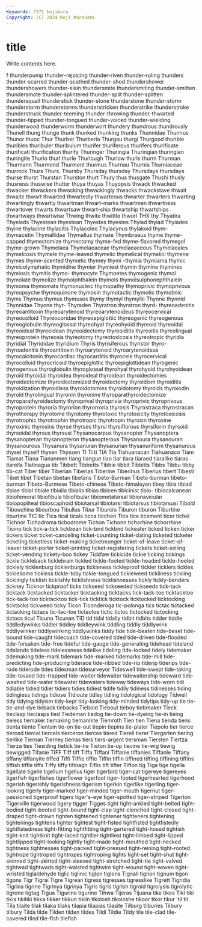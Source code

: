 ```yaml
---
Keywords: 7371 kojimura
Copyright: (C) 2024 Koji Murakami
---
```


# title

Write contents here.



f
thunderpump thunder-rejoicing thunder-riven thunder-ruling thunders thunder-scarred thunder-scathed thunder-shod thundershower thundershowers
thunder-slain thundersmite thundersmiting thunder-smitten thundersmote thunder-splintered thunder-split thunder-splitten thundersquall thunderstick
thunder-stone thunderstone thunder-storm thunderstorm thunderstorms thunderstricken thunderstrike thunderstroke thunderstruck thunder-teeming
thunder-throwing thunder-thwarted thunder-tipped thunder-tongued thunder-voiced thunder-wielding thunderwood thunderworm thunderwort thundery
thundrous thundrously Thunell thung thunge thunk thunked thunking thunks Thunnidae
Thunnus Thunor thuoc Thur Thurber Thurberia Thurgau thurgi Thurgood thurible
thuribles thuribuler thuribulum thurifer thuriferous thurifers thurificate thurificati thurification thurify
Thuringer Thuringia Thuringian thuringian thuringite Thurio thurl thurle Thurlough Thurlow
thurls thurm Thurman Thurmann Thurmond Thurmont thurmus Thurnau Thurnia Thurniaceae
thurrock Thurs Thurs. Thursby Thursday thursday Thursdays thursdays thurse thurst
Thurstan Thurston thurt Thury thus thusgate Thushi thusly thusness thuswise
thutter thuya thuyas Thuyopsis thwack thwacked thwacker thwackers thwacking thwackingly
thwacks thwackstave thwait thwaite thwart thwarted thwartedly thwarteous thwarter thwarters
thwarting thwartingly thwartly thwartman thwart-marks thwartmen thwartness thwartover thwarts thwartsaw
thwart-ship thwartship thwartships thwartways thwartwise Thwing thwite thwittle thworl THX
thy Thyatira Thyeiads Thyestean thyestean Thyestes thyestes Thyiad thyiad Thyiades
thyine thylacine thylacitis Thylacoleo Thylacynus thylakoid thym- thymacetin Thymallidae Thymallus
thymate Thymbraeus thyme thyme-capped thymectomize thymectomy thyme-fed thyme-flavored thymegol thyme-grown
Thymelaea Thymelaeaceae thymelaeaceous Thymelaeales thymelcosis thymele thyme-leaved thymelic thymelical thymelici
thymene thymes thyme-scented thymetic thymey thymi -thymia thymiama thymic thymicolymphatic
thymidine thymier thymiest thymin thymine thymines thymiosis thymitis thymo- thymocyte
Thymoetes thymogenic thymol thymolate thymolize thymolphthalein thymols thymolsulphonephthalein thymoma thymomata
thymonucleic thymopathy thymoprivic thymoprivous thymopsyche thymoquinone thymosin thymotactic thymotic thymotinic
thyms Thymus thymus thymuses thymy thymyl thymylic Thynne thynnid Thynnidae
Thyone thyr- Thyraden Thyratron thyratron thyrd- thyreoadenitis thyreoantitoxin thyreoarytenoid thyreoarytenoideus
thyreocervical thyreocolloid Thyreocoridae thyreoepiglottic thyreogenic thyreogenous thyreoglobulin thyreoglossal thyreohyal thyreohyoid
thyreoid thyreoidal thyreoideal thyreoidean thyreoidectomy thyreoiditis thyreoitis thyreolingual thyreoprotein thyreosis
thyreotomy thyreotoxicosis thyreotropic thyridia thyridial Thyrididae thyridium Thyris thyrisiferous thyristor
thyro- thyroadenitis thyroantitoxin thyroarytenoid thyroarytenoideus thyrocalcitonin thyrocardiac thyrocarditis thyrocele thyrocervical
thyrocolloid thyrocricoid thyroepiglottic thyroepiglottidean thyrogenic thyrogenous thyroglobulin thyroglossal thyrohyal thyrohyoid
thyrohyoidean thyroid thyroidal thyroidea thyroideal thyroidean thyroidectomies thyroidectomize thyroidectomized thyroidectomy
thyroidism thyroiditis thyroidization thyroidless thyroidotomies thyroidotomy thyroids thyroiodin thyrold thyrolingual
thyronin thyronine thyroparathyroidectomize thyroparathyroidectomy thyroprival thyroprivia thyroprivic thyroprivous thyroprotein thyroria
thyrorion thyrorroria thyrosis Thyrostraca thyrostracan thyrotherapy thyrotome thyrotomy thyrotoxic thyrotoxicity
thyrotoxicosis thyrotrophic thyrotrophin thyrotropic thyrotropin thyroxin thyroxine thyroxinic thyroxins thyrse
thyrses thyrsi thyrsiflorous thyrsiform thyrsoid thyrsoidal thyrsus thyrsusi Thysanocarpus thysanopter
Thysanoptera thysanopteran thysanopteron thysanopterous Thysanoura thysanouran thysanourous Thysanura thysanuran thysanurian
thysanuriform thysanurous thysel thyself thysen Thyssen TI Ti ti TIA
Tia Tiahuanacan Tiahuanaco Tiam Tiamat Tiana Tiananmen tiang tiangue tiao
tiar tiara tiaraed tiaralike tiaras tiarella Tiatinagua tib Tibbett Tibbetts
Tibbie tibbit Tibbitts Tibbs Tibbu tibby tib-cat Tiber tiber Tiberian
Tiberias Tiberine Tiberinus Tiberius tibert Tibesti Tibet tibet Tibetan tibetan
tibetans Tibeto-Burman Tibeto-burman tibeto-burman Tibeto-Burmese Tibeto-chinese Tibeto-himalayan tibey tibia tibiad
tibiae tibial tibiale tibialia tibialis tibias tibicen tibicinist tibio- tibiocalcanean
tibiofemoral tibiofibula tibiofibular tibiometatarsal tibionavicular tibiopopliteal tibioscaphoid tibiotarsal tibiotarsi tibiotarsus
tibiotarsusi Tibold Tibouchina tibourbou Tibullus Tibur Tiburcio Tiburon tiburon Tiburtine
tiburtine TIC tic Tica tical ticals ticca ticchen Tice tice
ticement ticer tichel Tichnor Tichodroma tichodrome Tichon Tichonn tichorhine tichorrhine
Ticino tick tick-a-tick tickbean tick-bird tickbird tickeater ticked ticken ticker
tickers ticket ticket-canceling ticket-counting ticket-dating ticketed ticketer ticketing ticketless ticket-making
ticketmonger ticket-of-leave ticket-of-leaver ticket-porter ticket-printing ticket-registering tickets ticket-selling ticket-vending tickety-boo
tickey Tickfaw tickicide tickie ticking tickings tickle tickleback ticklebrain tickled
tickle-footed tickle-headed tickle-heeled ticklely ticklenburg ticklenburgs tickleness tickleproof tickler ticklers
tickles ticklesome tickless tickle-toby tickle-tongued tickleweed tickliness tickling ticklingly ticklish
ticklishly ticklishness ticklishnesses tickly tickly-benders tickney Ticknor tickproof ticks tickseed
tickseeded tickseeds tick-tack ticktack ticktacked ticktacker ticktacking ticktacks tick-tack-toe ticktacktoe
tick-tack-too ticktacktoo tick-tick ticktick ticktock ticktocked ticktocking ticktocks tickweed ticky
Ticon Ticonderoga tic-polonga tics tictac tictacked tictacking tictacs tic-tac-toe tictactoe
tictic tictoc tictocked tictocking tictocs ticul Ticuna Ticunan TID tid
tidal tidally tidbit tidbits tidder tiddle tiddledywinks tiddler tiddley tiddleywink
tiddling tiddly tiddlywink tiddlywinker tiddlywinking tiddlywinks tiddy tide tide-beaten tide-beset
tide-bound tide-caught tidecoach tide-covered tided tide-driven tide-flooded tide-forsaken tide-free tideful
tide-gauge tide-generating tidehead tideland tidelands tideless tidelessness tidelike tideling tide-locked
tidely tidemaker tidemaking tide-mark tidemark tide-marked tidemarks tide-mill tide-predicting tide-producing
tiderace tide-ribbed tide-rip tiderip tiderips tide-rode tiderode tides tidesman tidesurveyor
Tideswell tide-swept tide-taking tide-tossed tide-trapped tide-waiter tidewaiter tidewaitership tideward tide-washed
tide-water tidewater tidewaters tideway tideways tide-worn tidi tidiable tidied tidier
tidiers tidies tidiest tidife tidily tidiness tidinesses tiding tidingless tidings
tidiose Tidioute tidley tidling tidological tidology Tidwell tidy tidying tidyism
tidy-kept tidy-looking tidy-minded tidytips tidy-up tie tie- tie-and-dye tieback tiebacks
Tiebold Tiebout tieboy tiebreaker Tieck tieclasp tieclasps tied Tiedeman tiedog
tie-down tie-dyeing tie-in tieing tieless tiemaker tiemaking tiemannite Tiemroth Tien
tien Tiena tienda tiens tienta tiento Tientsin tie-on tie-out tiepin
tiepins tie-plater Tiepolo tier tierce tierced tiercel tiercels tierceron tierces
tiered Tierell tierer Tiergarten tiering tierlike Tiernan Tierney tierras tiers
tiers-argent tiersman Tiersten Tiertza Tierza ties Tiesiding tietick tie-tie Tieton
tie-up tievine tie-wig tiewig tiewigged Tifanie TIFF Tiff tiff Tiffa
Tiffani Tiffanie tiffanies Tiffanle Tiffany tiffany tiffanyite tiffed Tiffi Tiffie
tiffie Tiffin tiffin tiffined tiffing tiffining tiffins tiffish tiffle tiffs
Tiffy tiffy tifinagh Tiflis tift tifter Tifton tig Tiga tige
tigella tigellate tigelle tigellum tigellus tiger tigerbird tiger-cat tigereye tigereyes
tigerfish tigerfishes tigerflower tigerfoot tiger-footed tigerhearted tigerhood tigerish tigerishly tigerishness
tigerism tigerkin tigerlike tigerling tiger-looking tigerly tiger-marked tiger-minded tiger-mouth tigernut
tiger-passioned tigerproof tigers tiger's-eye tiger-spotted tiger-striped Tigerton Tigerville tigerwood tigery
tigger Tigges tight tight-ankled tight-belted tight-bodied tight-booted tight-bound tight-clap tight-clenched
tight-closed tight-draped tight-drawn tighten tightened tightener tighteners tightening tightenings tightens
tighter tightest tight-fisted tightfisted tightfistedly tightfistedness tight-fitting tightfitting tight-gartered tight-hosed
tightish tight-knit tightknit tight-laced tightlier tightliest tight-limbed tight-lipped tightlipped tight-looking
tightly tight-made tight-mouthed tight-necked tightness tightnesses tight-packed tight-pressed tight-reining tight-rooted
tightrope tightroped tightropes tightroping tights tight-set tight-shut tight-skinned tight-skirted tight-sleeved
tight-stretched tight-tie tight-valved tightwad tightwads tight-waisted tightwire tight-wound tight-woven tight-wristed
tiglaldehyde tiglic tiglinic tiglon tiglons Tignall tignon tignum tigon tigons
Tigr Tigrai Tigre Tigrean tigress tigresses tigresslike Tigrett Tigridia Tigrina
tigrine Tigrinya tigrinya Tigris tigris tigrish tigroid tigrolysis tigrolytic tigrone
tigtag Tigua Tigurine tigurine Tihwa Tijeras Tijuana tike tikes Tiki
tiki tikis tikitiki tikka tikker tikkun tiklin tikolosh tikoloshe tikoor
tikor tikur 'til til Tila tilaite tilak tilaka tilaks tilapia
tilapias tilasite Tilburg tilburies Tilbury tilbury Tilda tilde Tilden tilden
tildes Tildi Tildie Tildy tile tile-clad tile-covered tiled tile-fish tilefish
